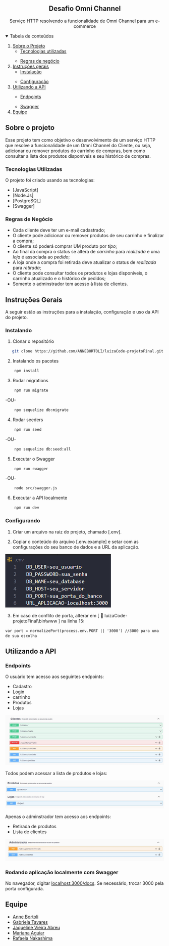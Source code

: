 <!-- PROJECT LOGO -->
<br />
<p align="center">
  <h2 align="center">Desafio Omni Channel</h2>

  <p align="center">
    Serviço HTTP resolvendo a funcionalidade de Omni Channel para um e-commerce
    <br />
  </p>
</p>

<!-- TABLE OF CONTENTS -->
<details open="open">
  <summary>Tabela de conteúdos</summary>
  <ol>
    <li>
      <a href="#sobre-o-projeto">Sobre o Projeto</a>
      <ul>
        <li><a href="#tecnologias-utilizadas">Tecnologias utilizadas</a></li>
      </ul>
    </li>
    <ul>
        <li><a href="#regras-de-negócio">Regras de negócio</a></li>
      </ul>
    </li>
    <li>
      <a href="#instruções-gerais">Instruções gerais</a>
      <ul>
        <li><a href="#instalação">Instalação</a></li>
      </ul>
    </li>
    <ul>
        <li><a href="#configurando">Configuração</a></li>
      </ul>
    </li>
    <li><a href="#utilizando-a-api">Utilizando a API</a></li>
      <ul>
        <li><a href="#endpoints">Endpoints</a></li>
      </ul>
        <ul>
        <li><a href="#swagger">Swagger</a></li>
      </ul>
    </li>
    </li>  
    <li><a href="#equipe">Equipe</a></li>
  </ol>
</details>

<!-- ABOUT THE PROJECT -->

## Sobre o projeto

Esse projeto tem como objetivo o desenvolvimento de um serviço HTTP que resolve a funcionalidade de um Omni Channel do Cliente, ou seja, adicionar ou remover produtos do carrinho de compras, bem como consultar a lista dos produtos disponíveis e seu histórico de compras.

### Tecnologias Utilizadas

O projeto foi criado usando as tecnologias:

- [JavaScript]
- [Node.Js]
- [PostgreSQL]
- [Swagger]

### Regras de Negócio

- Cada cliente deve ter um e-mail cadastrado;
- O cliente pode adicionar ou remover produtos de seu carrinho e finalizar a compra;
- O cliente só poderá comprar UM produto por <i>tipo</i>;
- Ao final da compra o status se altera de <i>carrinho</i> para <i>realizada</i> e uma <i>loja</i> é associada ao <i>pedido</i>;
- A loja onde a compra foi retirada deve atualizar o status de <i>realizada</i> para <i>retirada</i>;
- O cliente pode consultar todos os produtos e lojas disponíveis, o carrinho atualizado e o histórico de pedidos;
- Somente o adminstrador tem acesso à lista de clientes.

<!-- GETTING STARTED -->

## Instruções Gerais

A seguir estão as instruções para a instalação, configuração e uso da API do projeto.

### Instalando

1. Clonar o repositório

```sh
   git clone https://github.com/ANNEBORTOLI/luizaCode-projetoFinal.git
```

2. Instalando os pacotes

```sh
    npm install
```

3. Rodar migrations

```sh
    npm run migrate
```

-OU-

```sh
    npx sequelize db:migrate
```

4. Rodar seeders

```sh
    npm run seed
```

-OU-

```sh
    npx sequelize db:seed:all
```

5. Executar o Swagger

```sh
    npm run swagger
```

-OU-

```sh
    node src/swagger.js
```

6. Executar a API localmente

```sh
    npm run dev
```

### Configurando

1. Criar um arquivo na raiz do projeto, chamado [.env].

2. Copiar o conteúdo do arquivo [.env.example] e setar com as configurações do seu banco de dados e a URL da aplicação.

![Configuração do banco][config-bd]

3. Em caso de conflito de porta, alterar em [ :open_file_folder: luizaCode-projetoFinal\bin\www ] na linha 15:

```
var port = normalizePort(process.env.PORT || '3000') //3000 para uma de sua escolha
```

<!-- USAGE EXAMPLES -->

## Utilizando a API

### Endpoints

O usuário tem acesso aos seguintes endpoints:

- Cadastro
- Login
- carrinho
- Produtos
- Lojas

![Endpoints Clientes][endpoints-cliente]

Todos podem acessar a lista de produtos e lojas:

![Endpoints globais][endpoints-globais]

Apenas o adminstrador tem acesso aos endpoints:

- Retirada de produtos
- Lista de clientes

![Endpoints Administrador][endpoints-admin]

### Rodando aplicação localmente com Swagger

No navegador, digitar <a href="localhost:3000/docs">localhost:3000/docs</a>. Se necessário, trocar 3000 pela porta configurada.

<!-- CONTACT -->

## Equipe

- [Anne Bortoli](https://github.com/ANNEBORTOLI)
- [Gabriela Tavares](https://github.com/GabiTavaresV)
- [Jaqueline Vieira Abreu](https://github.com/jaquelineabreu)
- [Mariana Aguiar](https://github.com/marianadesouzaaguiar)
- [Rafaela Nakashima](https://github.com/rafanak)

<!-- MARKDOWN LINKS & IMAGES -->

[config-bd]: images/config-bd.png
[endpoints-cliente]: images/ep-cliente.png
[endpoints-globais]: images/ep-global.png
[endpoints-admin]: images/ep-admin.png
